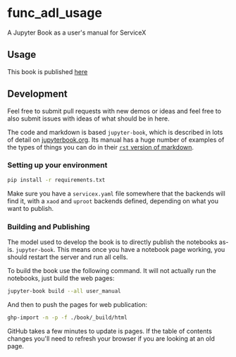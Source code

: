 # func_adl_usage

 A Jupyter Book as a user's manual for ServiceX

## Usage

This book is published [here]()

## Development

Feel free to submit pull requests with new demos or ideas and feel free to also submit issues with ideas of what should be in here.

The code and markdown is based `jupyter-book`, which is described in lots of detail on [jupyterbook.org](https://jupyterbook.org). Its manual has a huge number of examples of the types of things you can do in their [`rst` version of markdown](https://jupyterbook.org/content/myst.html).

### Setting up your environment

```bash
pip install -r requirements.txt
```

Make sure you have a `servicex.yaml` file somewhere that the backends will find it, with a `xaod` and `uproot` backends defined, depending on what you want to publish.

### Building and Publishing

The model used to develop the book is to directly publish the notebooks as-is. `jupyter-book`. This means once you have a notebook page working, you should restart the server and run all cells.

To build the book use the following command. It will not actually run the notebooks, just build the web pages:

```bash
jupyter-book build --all user_manual
```

And then to push the pages for web publication:

```bash
ghp-import -n -p -f ./book/_build/html
```

GitHub takes a few minutes to update is pages. If the table of contents changes you'll need to refresh your browser if you are looking at an old page.
